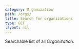 ```yaml
---
category: Organization
path: /orgs/
title: Search for organizations
type: GET
layout: nil
---
```


Searchable list of all _Organization_.